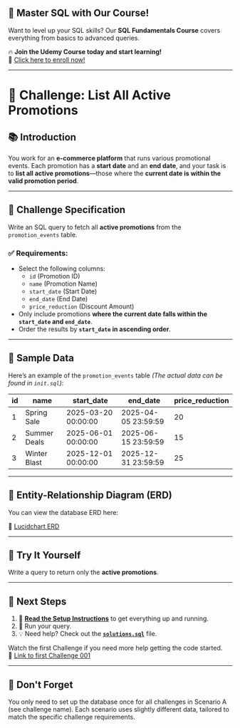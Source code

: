 ## 🚀 Master SQL with Our Course!  
Want to level up your SQL skills? Our **SQL Fundamentals Course** covers everything from basics to advanced queries.  

🔥 **Join the Udemy Course today and start learning!**  
📌 [Click here to enroll now!](https://www.udemy.com/course/sql-fundamentals-postgresql/?referralCode=3ADAD1B84D5002E61B22)  

---

# 🚀 Challenge: List All Active Promotions  

## 📚 Introduction  
You work for an **e-commerce platform** that runs various promotional events. Each promotion has a **start date** and an **end date**, and your task is to **list all active promotions**—those where the **current date is within the valid promotion period**.  

---

## 🎯 Challenge Specification  
Write an SQL query to fetch all **active promotions** from the `promotion_events` table.  

### ✅ Requirements:  
- Select the following columns:  
  - `id` (Promotion ID)  
  - `name` (Promotion Name)  
  - `start_date` (Start Date)  
  - `end_date` (End Date)  
  - `price_reduction` (Discount Amount)  
- Only include promotions **where the current date falls within the `start_date` and `end_date`**.  
- Order the results by **`start_date` in ascending order**.  

---

## 💂 Sample Data  
Here’s an example of the `promotion_events` table _(The actual data can be found in `init.sql`)_:  

| id | name           | start_date          | end_date            | price_reduction |
|----|---------------|---------------------|---------------------|----------------|
| 1  | Spring Sale   | 2025-03-20 00:00:00 | 2025-04-05 23:59:59 | 20             |
| 2  | Summer Deals  | 2025-06-01 00:00:00 | 2025-06-15 23:59:59 | 15             |
| 3  | Winter Blast  | 2025-12-01 00:00:00 | 2025-12-31 23:59:59 | 25             |

---

## 🔗 Entity-Relationship Diagram (ERD)  

You can view the database ERD here:  

🔗 [Lucidchart ERD](https://lucid.app/lucidchart/90664290-7d25-4076-825a-b719f04140f2/edit?viewport_loc=-4160%2C1399%2C2107%2C1076%2C0_0&invitationId=inv_cb44d210-28fb-4ad3-b952-1af4af42f529)  

---

## 🤔 Try It Yourself  
Write a query to return only the **active promotions**.

---

## 🔗 Next Steps  
1. 📌 **[Read the Setup Instructions](setup.md)** to get everything up and running.  
2. 📝 Run your query.  
3. 💡 Need help? Check out the **[`solutions.sql`](solutions.sql)** file.  

Watch the first Challenge if you need more help getting the code started.  
🔗 [Link to first Challenge 001](https://github.com/veryacademy/SQL-Challenge-0001-Scenario-A)  

---

## 📌 Don't Forget  
You only need to set up the database once for all challenges in Scenario A (see challenge name). Each scenario uses slightly different data, tailored to match the specific challenge requirements.

